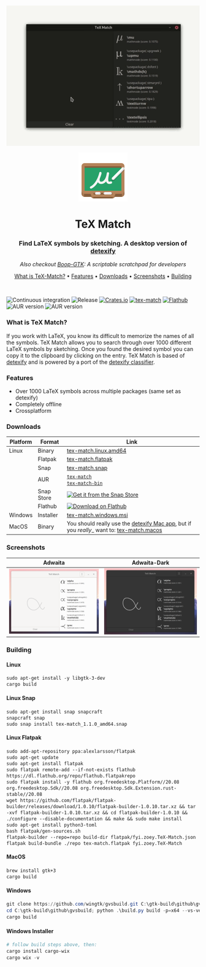 <p align="center">
  <img src="TeX-Match.gif" width="660px">
</p>

<div align="center">
  <img width="128px" src="data/fyi.zoey.TeX-Match.svg" >
</div>

<h1 align="center">TeX Match</h1>
<h3 align="center">Find LaTeX symbols by sketching. A desktop version of <a href="https://detexify.kirelabs.org/classify.html">detexify</a></h3>
<p align="center"><i>Also checkout <a href="https://github.com/zoeyfyi/Boop-GTK">Boop-GTK</a>: A scriptable scratchpad for developers</i></p>


<p align="center">
  <a href="#what-is-tex-match">What is TeX-Match?</a> • <a href="#features">Features</a> • <a href="#downloads">Downloads</a> • <a href="#screenshots">Screenshots</a> • <a href="#building">Building</a>
</p>

<br>

![Continuous integration](https://github.com/zoeyfyi/TeX-Match/workflows/Continuous%20integration/badge.svg)
![Release](https://github.com/zoeyfyi/TeX-Match/workflows/Release/badge.svg?branch=release)
[![Crates.io](https://img.shields.io/crates/v/tex-match)](https://crates.io/crates/tex-match)
[![tex-match](https://snapcraft.io//tex-match/badge.svg)](https://snapcraft.io/tex-match)
[![Flathub](https://img.shields.io/flathub/v/fyi.zoey.TeX-Match)](https://flathub.org/apps/details/fyi.zoey.TeX-Match)
![AUR version](https://img.shields.io/aur/version/tex-match?label=AUR%20tex-match)
![AUR version](https://img.shields.io/aur/version/tex-match-bin?label=AUR%20tex-match-bin)

### What is TeX Match?

If you work with LaTeX, you know its difficult to memorize the names of all the symbols. TeX Match allows you to search through over 1000 different LaTeX symbols by sketching. Once you found the desired symbol you can copy it to the clipboard by clicking on the entry. TeX Match is based of [detexify](https://detexify.kirelabs.org/classify.html) and is powered by a port of the [detexify classifier](https://github.com/zoeyfyi/detexify-rust).

### Features

- Over 1000 LaTeX symbols across multiple packages (same set as detexify) 
- Completely offline
- Crossplatform

### Downloads

| Platform | Format | Link | 
| -------- | ------ | ---- | 
| Linux | Binary | [tex-match.linux.amd64](https://github.com/zoeyfyi/TeX-Match/releases/latest/download/tex-match.linux.amd64) | 
| | Flatpak | [tex-match.flatpak](https://github.com/zoeyfyi/TeX-Match/releases/latest/download/tex-match.flatpak) | 
| | Snap | [tex-match.snap](https://github.com/zoeyfyi/TeX-Match/releases/latest/download/tex-match.snap) | 
| | AUR | [`tex-match`](https://aur.archlinux.org/packages/tex-match/) </br> [`tex-match-bin`](https://aur.archlinux.org/packages/tex-match-bin/)  |
| | Snap Store | [![Get it from the Snap Store](https://snapcraft.io/static/images/badges/en/snap-store-black.svg)](https://snapcraft.io/tex-match) | 
| | Flathub | [<img width='190' alt='Download on Flathub' src='https://flathub.org/assets/badges/flathub-badge-en.png'>](https://flathub.org/apps/details/fyi.zoey.TeX-Match) | 
| Windows | Installer | [tex-match.windows.msi](https://github.com/zoeyfyi/TeX-Match/releases/latest/download/tex-match.windows.msi) | 
| MacOS | Binary | You should really use the [detexify Mac app](https://gum.co/detexify), but if you _really__ want to: [tex-match.macos](https://github.com/zoeyfyi/TeX-Match/releases/latest/download/tex-match.macos) |

### Screenshots

| Adwaita | Adwaita-Dark |
| :---: | :---: |
| ![light](screenshots/light.png) | ![dark](screenshots/dark.png) |


### Building

#### Linux

```shell
sudo apt-get install -y libgtk-3-dev
cargo build
```

#### Linux Snap

```shell
sudo apt-get install snap snapcraft
snapcraft snap
sudo snap install tex-match_1.1.0_amd64.snap
```

#### Linux Flatpak

```shell
sudo add-apt-repository ppa:alexlarsson/flatpak 
sudo apt-get update 
sudo apt-get install flatpak
sudo flatpak remote-add --if-not-exists flathub https://dl.flathub.org/repo/flathub.flatpakrepo
sudo flatpak install -y flathub org.freedesktop.Platform//20.08 org.freedesktop.Sdk//20.08 org.freedesktop.Sdk.Extension.rust-stable//20.08
wget https://github.com/flatpak/flatpak-builder/releases/download/1.0.10/flatpak-builder-1.0.10.tar.xz && tar -xvf flatpak-builder-1.0.10.tar.xz && cd flatpak-builder-1.0.10 && ./configure --disable-documentation && make && sudo make install
sudo apt-get install python3-toml
bash flatpak/gen-sources.sh
flatpak-builder --repo=repo build-dir flatpak/fyi.zoey.TeX-Match.json
flatpak build-bundle ./repo tex-match.flatpak fyi.zoey.TeX-Match
```

#### MacOS

```shell
brew install gtk+3
cargo build
```

#### Windows

```powershell
git clone https://github.com/wingtk/gvsbuild.git C:\gtk-build\github\gvsbuild
cd C:\gtk-build\github\gvsbuild; python .\build.py build -p=x64 --vs-ver=16 --msys-dir=C:\msys64 -k --enable-gi --py-wheel --py-egg gtk3 gdk-pixbuf
cargo build
```

#### Windows Installer

```powershell
# follow build steps above, then:
cargo install cargo-wix 
cargo wix -v
```
